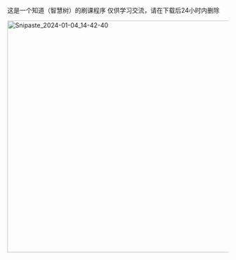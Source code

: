 这是一个知道（智慧树）的刷课程序
仅供学习交流，请在下载后24小时内删除

<img width="528" alt="Snipaste_2024-01-04_14-42-40" src="https://github.com/qin1127/zhihuishu/assets/125798142/e2a4739c-989f-4783-ae26-7111ece9cafa">


